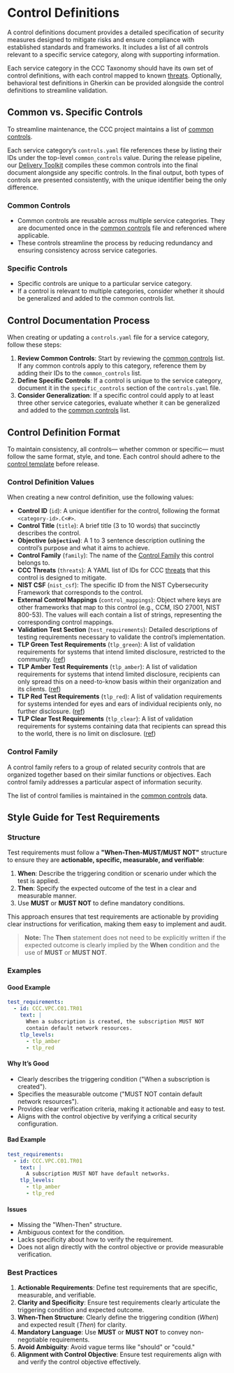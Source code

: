 # Control Definitions

A control definitions document provides a detailed specification of security measures designed to mitigate risks and ensure compliance with established standards and frameworks. It includes a list of all controls relevant to a specific service category, along with supporting information.

Each service category in the CCC Taxonomy should have its own set of control definitions, with each control mapped to known [threats]. Optionally, behavioral test definitions in Gherkin can be provided alongside the control definitions to streamline validation.

## Common vs. Specific Controls

To streamline maintenance, the CCC project maintains a list of [common controls].

Each service category’s `controls.yaml` file references these by listing their IDs under the top-level `common_controls` value. During the release pipeline, our [Delivery Toolkit] compiles these common controls into the final document alongside any specific controls. In the final output, both types of controls are presented consistently, with the unique identifier being the only difference.

### Common Controls

- Common controls are reusable across multiple service categories. They are documented once in the [common controls] file and referenced where applicable.
- These controls streamline the process by reducing redundancy and ensuring consistency across service categories.

### Specific Controls

- Specific controls are unique to a particular service category.
- If a control is relevant to multiple categories, consider whether it should be generalized and added to the common controls list.

## Control Documentation Process

When creating or updating a `controls.yaml` file for a service category, follow these steps:

1. **Review Common Controls**: Start by reviewing the [common controls] list. If any common controls apply to this category, reference them by adding their IDs to the `common_controls` list.
2. **Define Specific Controls**: If a control is unique to the service category, document it in the `specific_controls` section of the `controls.yaml` file.
3. **Consider Generalization**: If a specific control could apply to at least three other service categories, evaluate whether it can be generalized and added to the [common controls] list.

## Control Definition Format

To maintain consistency, all controls— whether common or specific— must follow the same format, style, and tone. Each control should adhere to the [control template](../../resources/templates/controls.yaml) before release.

### Control Definition Values

When creating a new control definition, use the following values:

- **Control ID** (`id`): A unique identifier for the control, following the format `<category-id>.C<#>`.
- **Control Title** (`title`): A brief title (3 to 10 words) that succinctly describes the control.
- **Objective (`objective`)**: A 1 to 3 sentence description outlining the control’s purpose and what it aims to achieve.
- **Control Family** (`family`): The name of the [Control Family](#control-family) this control belongs to.
- **CCC Threats** (`threats`): A YAML list of IDs for CCC [threats] that this control is designed to mitigate.
- **NIST CSF** (`nist_csf`): The specific ID from the NIST Cybersecurity Framework that corresponds to the control.
- **External Control Mappings** (`control_mappings`): Object where keys are other frameworks that map to this control (e.g., CCM, ISO 27001, NIST 800-53). The values will each contain a list of strings, representing the corresponding control mappings.
- **Validation Test Section** (`test_requirements`): Detailed descriptions of testing requirements necessary to validate the control’s implementation.
- **TLP Green Test Requirements** (`tlp_green`): A list of validation requirements for systems that intend limited disclosure, restricted to the community. ([ref])
- **TLP Amber Test Requirements** (`tlp_amber`): A list of validation requirements for systems that intend limited disclosure, recipients can only spread this on a need-to-know basis within their organization and its clients. ([ref])
- **TLP Red Test Requirements** (`tlp_red`): A list of validation requirements for systems intended for eyes and ears of individual recipients only, no further disclosure. ([ref])
- **TLP Clear Test Requirements** (`tlp_clear`): A list of validation requirements for systems containing data that recipients can spread this to the world, there is no limit on disclosure. ([ref])

### Control Family

A control family refers to a group of related security controls that are organized together based on their similar functions or objectives. Each control family addresses a particular aspect of information security.

The list of control families is maintained in the [common controls] data.

[common controls]: /services/common-controls.yaml
[Delivery Toolkit]: /delivery-toolkit
[threats]: ./threat-definitions.md
[ref]: https://www.cisa.gov/sites/default/files/2023-02/tlp-2-0-user-guide_508c.pdf

## Style Guide for Test Requirements

### Structure

Test requirements must follow a **"When-Then-MUST/MUST NOT"** structure to ensure they are **actionable, specific, measurable, and verifiable**:

1. **When**: Describe the triggering condition or scenario under which the test is applied.
2. **Then**: Specify the expected outcome of the test in a clear and measurable manner.
3. Use **MUST** or **MUST NOT** to define mandatory conditions.

This approach ensures that test requirements are actionable by providing clear instructions for verification, making them easy to implement and audit.

> **Note:** The **Then** statement does not need to be explicitly written if the expected outcome is clearly implied by the **When** condition and the use of **MUST** or **MUST NOT**.

### Examples

#### Good Example

```yaml
test_requirements:
  - id: CCC.VPC.C01.TR01
    text: |
      When a subscription is created, the subscription MUST NOT
      contain default network resources.
    tlp_levels:
      - tlp_amber
      - tlp_red
```

#### Why It’s Good

- Clearly describes the triggering condition ("When a subscription is created").
- Specifies the measurable outcome ("MUST NOT contain default network resources").
- Provides clear verification criteria, making it actionable and easy to test.
- Aligns with the control objective by verifying a critical security configuration.

#### Bad Example

```yaml
test_requirements:
  - id: CCC.VPC.C01.TR01
    text: |
      A subscription MUST NOT have default networks.
    tlp_levels:
      - tlp_amber
      - tlp_red
```

#### Issues

- Missing the "When-Then" structure.
- Ambiguous context for the condition.
- Lacks specificity about how to verify the requirement.
- Does not align directly with the control objective or provide measurable verification.

### Best Practices

1. **Actionable Requirements**: Define test requirements that are specific, measurable, and verifiable.
2. **Clarity and Specificity**: Ensure test requirements clearly articulate the triggering condition and expected outcome.
3. **When-Then Structure**: Clearly define the triggering condition (_When_) and expected result (_Then_) for clarity.
4. **Mandatory Language**: Use **MUST** or **MUST NOT** to convey non-negotiable requirements.
5. **Avoid Ambiguity**: Avoid vague terms like "should" or "could."
6. **Alignment with Control Objective**: Ensure test requirements align with and verify the control objective effectively.
